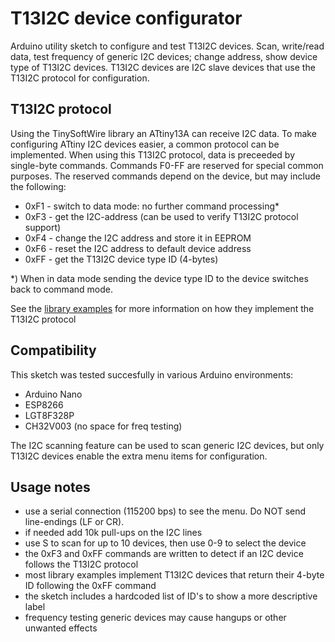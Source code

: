 # T13I2C device configurator

Arduino utility sketch to configure and test T13I2C devices. Scan, write/read data, test frequency of generic I2C devices; change address, show device type of T13I2C devices.
T13I2C devices are I2C slave devices that use the T13I2C protocol for configuration. 

## T13I2C protocol
Using the TinySoftWire library an ATtiny13A can receive I2C data. To make configuring ATtiny I2C devices easier, a common protocol can be implemented. When using this T13I2C protocol, data is preceeded by single-byte commands. Commands F0-FF are reserved for special common purposes. The reserved commands depend on the device, but may include the following:
  - 0xF1  - switch to data mode: no further command processing*
  - 0xF3  - get the I2C-address (can be used to verify T13I2C protocol support)
  - 0xF4  - change the I2C address and store it in EEPROM
  - 0xF6  - reset the I2C address to default device address
  - 0xFF  - get the T13I2C device type ID (4-bytes)

*) When in data mode sending the device type ID to the device switches back to command mode.

See the [library examples](/examples) for more information on how they implement the T13I2C protocol

## Compatibility
This sketch was tested succesfully in various Arduino environments:
- Arduino Nano
- ESP8266
- LGT8F328P
- CH32V003 (no space for freq testing)

The I2C scanning feature can be used to scan generic I2C devices, but only T13I2C devices enable the extra menu items for configuration.

## Usage notes
- use a serial connection (115200 bps) to see the menu. Do NOT send line-endings (LF or CR).
- if needed add 10k pull-ups on the I2C lines
- use S to scan for up to 10 devices, then use 0-9 to select the device
- the 0xF3 and 0xFF commands are written to detect if an I2C device follows the T13I2C protocol
- most library examples implement T13I2C devices that return their 4-byte ID following the 0xFF command
- the sketch includes a hardcoded list of ID's to show a more descriptive label
- frequency testing generic devices may cause hangups or other unwanted effects
